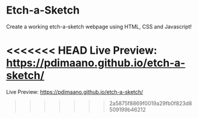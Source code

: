 # Etch-a-Sketch

Create a working etch-a-sketch webpage using HTML, CSS and Javascript!

<<<<<<< HEAD
Live Preview: https://pdimaano.github.io/etch-a-sketch/
=======
Live Preview: https://pdimaano.github.io/etch-a-sketch/
>>>>>>> 2a5875f8869f0019a29fb0f823d8509199b46212
